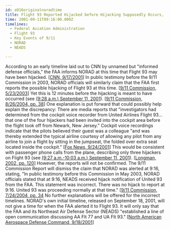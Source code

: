 ```yaml
---
id: a916originalnoradtime
title: Flight 93 Reported Hijacked before Hijacking Supposedly Occurs, According to Some Accounts; One Hijacker May Have Snuck into Cockpit Early
time: 2001-09-11T09:16:00.000Z
timelines:
  - Federal Aviation Administration
  - Flight 93
  - Key Events of 9/11
  - NORAD
  - NEADS

---
```


According to an early timeline laid out to CNN by unnamed but "informed defense officials," the FAA informs NORAD at this time that Flight 93 may have been hijacked. [[CNN, 9/17/2001][1]] In public testimony before the 9/11 Commission in 2003, NORAD officials will similarly claim that the FAA first reports the possible hijacking of Flight 93 at this time. [[9/11 Commission, 5/23/2003][2]] Yet this is 12 minutes before the hijacking is meant to have occurred (see [(9:28 a.m.) September 11, 2001](/timeline/#a928struggle)). [[9/11 Commission, 8/26/2004, pp. 38][3]] One explanation is put forward that could possibly help explain the discrepancy: There are media reports that "investigators had determined from the cockpit voice recorder from United Airlines Flight 93… that one of the four hijackers had been invited into the cockpit area before the flight took off from Newark, New Jersey." Cockpit voice recordings indicate that the pilots believed their guest was a colleague "and was thereby extended the typical airline courtesy of allowing any pilot from any airline to join a flight by sitting in the jumpseat, the folded over extra seat located inside the cockpit." [[Fox News, 9/24/2001][4]] This would be consistent with passenger phone calls from the plane, describing only three hijackers on Flight 93 (see [(9:27 a.m.-10:03 a.m.) September 11, 2001](/timeline/#a927threehijackers)). [[Longman, 2002, pp. 120][5]] However, the reports will not be confirmed. The 9/11 Commission Report will dismiss the claim that NORAD was alerted at 9:16, stating, "In public testimony before this Commission in May 2003, NORAD officials stated that at 9:16, NEADS received hijack notification of United 93 from the FAA. This statement was incorrect. There was no hijack to report at 9:16. United 93 was proceeding normally at that time." [[9/11 Commission, 7/24/2004, pp. 34][6] No further explanations will be offered for the incorrect timelines. NORAD's own initial timeline, released on September 18, 2001, will not give a time for when the FAA alerted it to Flight 93. It will only say that the FAA and its Northeast Air Defense Sector (NEADS) "established a line of open communication discussing AA Flt 77 and UA Flt 93." [[North American Aerospace Defense Command, 9/18/2001][7]]

[1]: http://www.cnn.com/2001/US/09/16/inv.hijack.warning/
[2]: https://www.9-11commission.gov/archive/hearing2/9-11Commission_Hearing_2003-05-23.htm
[3]: https://www.hsdl.org/?view&did=484625
[4]: https://911timeline.s3.amazonaws.com/2001/foxnews092401.html
[5]: https://www.amazon.com/Among-Heroes-United-Flight-Passengers/dp/0060099089
[6]: https://web.archive.org/web/20041020144854/http://www.decloah.com/mirrors/9-11/911_Report.txt
[7]: https://web.archive.org/web/20030809155434/http:/www.norad.mil/index.cfm?fuseaction=home.news_rel_09_18_01
